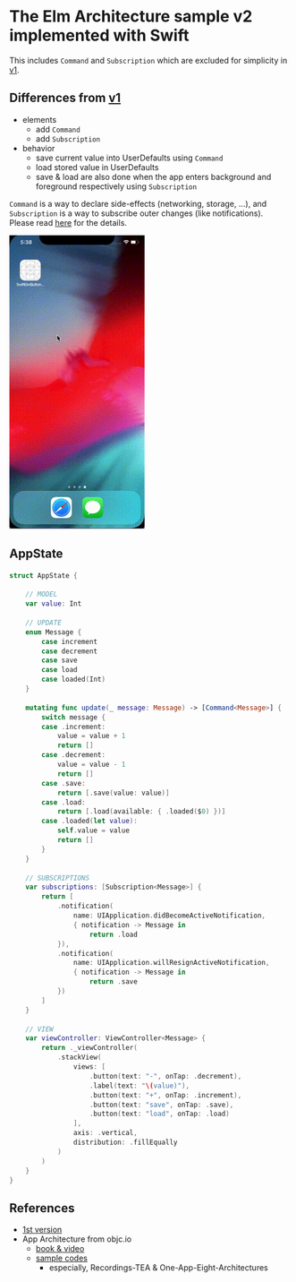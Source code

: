 # The Elm Architecture sample v2 implemented with Swift

This includes `Command` and `Subscription` which are excluded for simplicity in [v1](https://github.com/yoching/SwiftElmButtonSample).



## Differences from [v1](https://github.com/yoching/SwiftElmButtonSample)

- elements
  - add `Command`
  - add `Subscription`
- behavior
  - save current value into UserDefaults using `Command`
  - load stored value in UserDefaults
  - save & load are also done when the app enters background and foreground respectively using `Subscription`

`Command` is a way to declare side-effects (networking, storage, ...), and `Subscription` is a way to subscribe outer changes (like notifications).  
Please read [here](https://guide.elm-lang.org/effects/) for the details.

![](ButtonsSample2.gif)

## AppState
```swift
struct AppState {

    // MODEL
    var value: Int

    // UPDATE
    enum Message {
        case increment
        case decrement
        case save
        case load
        case loaded(Int)
    }

    mutating func update(_ message: Message) -> [Command<Message>] {
        switch message {
        case .increment:
            value = value + 1
            return []
        case .decrement:
            value = value - 1
            return []
        case .save:
            return [.save(value: value)]
        case .load:
            return [.load(available: { .loaded($0) })]
        case .loaded(let value):
            self.value = value
            return []
        }
    }

    // SUBSCRIPTIONS
    var subscriptions: [Subscription<Message>] {
        return [
            .notification(
                name: UIApplication.didBecomeActiveNotification,
                { notification -> Message in
                    return .load
            }),
            .notification(
                name: UIApplication.willResignActiveNotification,
                { notification -> Message in
                    return .save
            })
        ]
    }

    // VIEW
    var viewController: ViewController<Message> {
        return ._viewController(
            .stackView(
                views: [
                    .button(text: "-", onTap: .decrement),
                    .label(text: "\(value)"),
                    .button(text: "+", onTap: .increment),
                    .button(text: "save", onTap: .save),
                    .button(text: "load", onTap: .load)
                ],
                axis: .vertical,
                distribution: .fillEqually
            )
        )
    }
}
```


## References
- [1st version](https://github.com/yoching/SwiftElmButtonSample)
- App Architecture from objc.io
  - [book & video](https://www.objc.io/books/app-architecture/)
  - [sample codes](https://github.com/objcio/app-architecture)
    - especially, Recordings-TEA & One-App-Eight-Architectures
